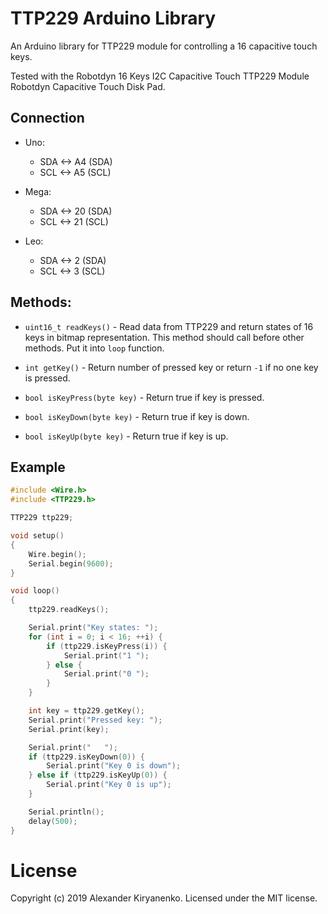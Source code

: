 TTP229 Arduino Library
============================================

An Arduino library for TTP229 module for controlling a 16 capacitive touch keys. 

Tested with the Robotdyn 16 Keys I2C Capacitive Touch TTP229 Module Robotdyn Capacitive Touch Disk Pad.


## Connection

- Uno:   
    - SDA <-> A4 (SDA)
    - SCL <-> A5 (SCL)

- Mega:  
    - SDA <-> 20 (SDA)
    - SCL <-> 21 (SCL)

- Leo:
    - SDA <-> 2 (SDA)
    - SCL <-> 3 (SCL)


## Methods:

- `uint16_t readKeys()` - Read data from TTP229 and return states of 16 keys 
  in bitmap representation. This method should call before other methods.
  Put it into `loop` function.

- `int getKey()` - Return number of pressed key or return `-1` if no one key is pressed.

- `bool isKeyPress(byte key)` - Return true if key is pressed.

- `bool isKeyDown(byte key)` - Return true if key is down.

- `bool isKeyUp(byte key)` - Return true if key is up.


## Example

```cpp
#include <Wire.h>
#include <TTP229.h>

TTP229 ttp229;

void setup()
{
    Wire.begin();
    Serial.begin(9600);
}

void loop()
{
    ttp229.readKeys();

    Serial.print("Key states: ");
    for (int i = 0; i < 16; ++i) {
        if (ttp229.isKeyPress(i)) {
            Serial.print("1 ");
        } else {
            Serial.print("0 ");
        }
    }

    int key = ttp229.getKey();
    Serial.print("Pressed key: ");
    Serial.print(key);

    Serial.print("   ");
    if (ttp229.isKeyDown(0)) {
        Serial.print("Key 0 is down");
    } else if (ttp229.isKeyUp(0)) {
        Serial.print("Key 0 is up");
    }

    Serial.println();
    delay(500);
}
```
 
 
 # License
 Copyright (c) 2019 Alexander Kiryanenko. Licensed under the MIT license.